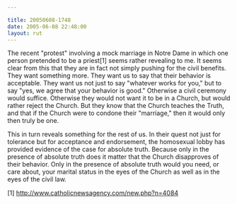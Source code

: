 ```yaml
---

title: 20050608-1748
date: 2005-06-08 22:48:00
layout: rut
---
```


<p>The recent "protest" involving a mock marriage in Notre Dame in
which one person pretended to be a priest[1] seems rather revealing
to me.  It seems clear from this that they are in fact not simply
pushing for the civil benefits.  They want something more.  They want
us to say that their behavior is acceptable.  They want us not just
to say "whatever works for you," but to say "yes, we agree that
your behavior is good."  Otherwise a civil ceremony would suffice.
Otherwise they would not want it to be in a Church, but would rather
reject the Church.  But they know that the Church teaches the Truth,
and that if the Church were to condone their "marriage," then it
would only then truly be one.</p>

<p>This in turn reveals something for the rest of us.  In their
quest not just for tolerance but for acceptance and endorsement,
the homosexual lobby has provided evidence of the case for absolute
truth.  Because only in the presence of absolute truth does it
matter that the Church disapproves of their behavior.  Only in
the presence of absolute truth would you need, or care about, your
marital status in the eyes of the Church as well as in the eyes of
the civil law.</p>

[1] http://www.catholicnewsagency.com/new.php?n=4084

